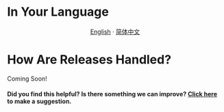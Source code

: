 # In Your Language

<p align="center">
  <a href="https://github.com/resist-js/resist/blob/master/docs/en-US/GITHUB_RELEASE.md"
    >English</a>
  ·
  <a
    href="https://github.com/resist-js/resist/blob/master/docs/zh-CN/GITHUB_RELEASE.md"
    >简体中文</a>
</p>

# How Are Releases Handled?

Coming Soon!

#### Did you find this helpful? Is there something we can improve? [Click here](https://github.com/resist-js/resist/issues/new?assignees=&labels=&template=documentation.yml) to make a suggestion.
